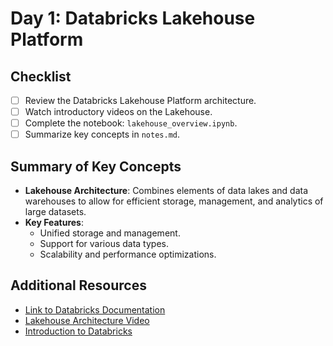 # Day 1: Databricks Lakehouse Platform

## Checklist

- [ ] Review the Databricks Lakehouse Platform architecture.
- [ ] Watch introductory videos on the Lakehouse.
- [ ] Complete the notebook: `lakehouse_overview.ipynb`.
- [ ] Summarize key concepts in `notes.md`.

## Summary of Key Concepts

- **Lakehouse Architecture**: Combines elements of data lakes and data warehouses to allow for efficient storage, management, and analytics of large datasets.
- **Key Features**: 
  - Unified storage and management.
  - Support for various data types.
  - Scalability and performance optimizations.

## Additional Resources

- [Link to Databricks Documentation](https://docs.databricks.com)
- [Lakehouse Architecture Video](https://example.com/video)
- [Introduction to Databricks](https://example.com/introduction)

